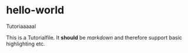 # hello-world
Tutoriaaaaal

This is a Tutorialfile. It **should** be _markdown_ and therefore support basic highlighting etc.

